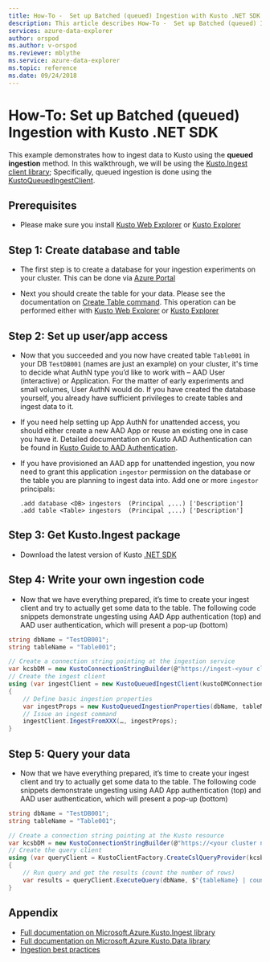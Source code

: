 ```yaml
---
title: How-To -  Set up Batched (queued) Ingestion with Kusto .NET SDK - Azure Data Explorer | Microsoft Docs
description: This article describes How-To -  Set up Batched (queued) Ingestion with Kusto .NET SDK in Azure Data Explorer.
services: azure-data-explorer
author: orspod
ms.author: v-orspod
ms.reviewer: mblythe
ms.service: azure-data-explorer
ms.topic: reference
ms.date: 09/24/2018
---
```

# How-To: Set up Batched (queued) Ingestion with Kusto .NET SDK

This example demonstrates how to ingest data to Kusto using the **queued ingestion** method.
In this walkthrough, we will be using the [Kusto.Ingest client library](../api/netfx/about-kusto-ingest.md);
Specifically, queued ingestion is done using the [KustoQueuedIngestClient](../api/netfx/kusto-ingest-client-reference.md#class-kustoqueuedingestclient).

## Prerequisites
* Please make sure you install [Kusto Web Explorer](https://aka.ms/nkwe) or [Kusto Explorer](https://aka.ms/Kusto.Explorer)

## Step 1: Create database and table
* The first step is to create a database for your ingestion experiments on your cluster. This can be done via [Azure Portal](https://portal.azure.com)

* Next you should create the table for your data. Please see the documentation on [Create Table command](../management/tables.md#create-table).
This operation can be performed either with [Kusto Web Explorer](https://aka.ms/nkwe) or [Kusto Explorer](https://aka.ms/Kusto.Explorer)

## Step 2: Set up user/app access
* Now that you succeeded and you now have created table `Table001` in your DB `TestDB001` (names are just an example) on your cluster,
  it's time to decide what AuthN type you’d like to work with – AAD User (interactive) or Application.
  For the matter of early experiments and small volumes, User AuthN would do. If you have created the database yourself, you already have sufficient privileges to create tables and ingest data to it.

* If you need help setting up App AuthN for unattended access, you should either create a new AAD App or reuse an existing one in case you have it.
  Detailed documentation on Kusto AAD Authentication can be found in [Kusto Guide to AAD Authentication](../management/access-control/how-to-authenticate-with-aad.md).

* If you have provisioned an AAD app for unattended ingestion, you now need to grant this application `ingestor` permission on the database or the table you are planning to ingest data into.
    Add one or more `ingestor` principals:
    ```kusto
  .add database <DB> ingestors  (Principal ,...) ['Description']
  .add table <Table> ingestors  (Principal ,...) ['Description']
  ```

## Step 3: Get Kusto.Ingest package
* Download the latest version of Kusto [.NET SDK](../api/netfx/about-the-sdk.md)

## Step 4: Write your own ingestion code
* Now that we have everything prepared, it’s time to create your ingest client and try to actually get some data to the table.
  The following code snippets demonstrate ungesting using AAD App authentication (top) and AAD user authentication, which will present a pop-up (bottom)

```csharp
string dbName = "TestDB001";
string tableName = "Table001";

// Create a connection string pointing at the ingestion service
var kcsbDM = new KustoConnectionStringBuilder(@"https://ingest-<your cluster name>.kusto.windows.net:443") { FederatedSecurity = true, ApplicationClientId = <AppId>, ApplicationKey = <Secret> };
// Create the ingest client
using (var ingestClient = new KustoQueuedIngestClient(kustoDMConnectionString: kcsbDM))
{
    // Define basic ingestion properties
    var ingestProps = new KustoQueuedIngestionProperties(dbName, tableName);
    // Issue an ingest command
    ingestClient.IngestFromXXX(…, ingestProps);
}
```

## Step 5: Query your data
* Now that we have everything prepared, it’s time to create your ingest client and try to actually get some data to the table.
  The following code snippets demonstrate ungesting using AAD App authentication (top) and AAD user authentication, which will present a pop-up (bottom)

```csharp
string dbName = "TestDB001";
string tableName = "Table001";

// Create a connection string pointing at the Kusto resource
var kcsbDM = new KustoConnectionStringBuilder(@"https://<your cluster name>.kusto.windows.net:443") { FederatedSecurity = true };
// Create the query client
using (var queryClient = KustoClientFactory.CreateCslQueryProvider(kcsb))
{
    // Run query and get the results (count the number of rows)
    var results = queryClient.ExecuteQuery(dbName, $"{tableName} | count", null);
}
```

## Appendix
* [Full documentation on Microsoft.Azure.Kusto.Ingest library](../api/netfx/about-kusto-ingest.md)
* [Full documentation on Microsoft.Azure.Kusto.Data library](../api/netfx/about-kusto-data.md)
* [Ingestion best practices](../api/netfx/kusto-ingest-best-practices.md)